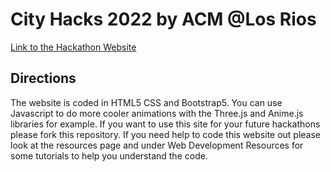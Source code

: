 <h1>City Hacks 2022 by ACM @Los Rios</h1>
<p>
    <a href="https://losriosacm.github.io/CityHacks2022/">Link to the Hackathon Website</a>
</p>

<h2>
  Directions
</h2>

<p>
The website is coded in HTML5 CSS and Bootstrap5. You can use Javascript to do more cooler animations with the Three.js and Anime.js libraries for example.
If you want to use this site for your future hackathons please fork this repository.
If you need help to code this website out please look at the resources page and under Web Development Resources for some tutorials to help you understand the code.
</p>
